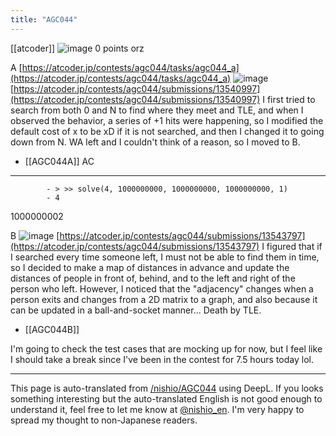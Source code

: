 ```yaml
---
title: "AGC044"
---
```


[[atcoder]]
![image](https://gyazo.com/20040128f2ac53be6b775fd660f42e70/thumb/1000)
0 points orz

A [https://atcoder.jp/contests/agc044/tasks/agc044_a](https://atcoder.jp/contests/agc044/tasks/agc044_a)
![image](https://gyazo.com/7975351ab98d7d63ca1678e08dff6f51/thumb/1000)
[https://atcoder.jp/contests/agc044/submissions/13540997](https://atcoder.jp/contests/agc044/submissions/13540997)
I first tried to search from both 0 and N to find where they meet and TLE, and when I observed the behavior, a series of +1 hits were happening, so I modified the default cost of x to be xD if it is not searched, and then I changed it to going down from N.
WA left and I couldn't think of a reason, so I moved to B.

- [[AGC044A]] AC

---
            - > >> solve(4, 1000000000, 1000000000, 1000000000, 1)
            - 4
1000000002

B
![image](https://gyazo.com/b423992ded0043ff0bbdfadfc6b2c95e/thumb/1000)
[https://atcoder.jp/contests/agc044/submissions/13543797](https://atcoder.jp/contests/agc044/submissions/13543797)
I figured that if I searched every time someone left, I must not be able to find them in time, so I decided to make a map of distances in advance and update the distances of people in front of, behind, and to the left and right of the person who left.
However, I noticed that the "adjacency" changes when a person exits and changes from a 2D matrix to a graph, and also because it can be updated in a ball-and-socket manner... Death by TLE.

- [[AGC044B]]

I'm going to check the test cases that are mocking up for now, but I feel like I should take a break since I've been in the contest for 7.5 hours today lol.

---
This page is auto-translated from [/nishio/AGC044](https://scrapbox.io/nishio/AGC044) using DeepL. If you looks something interesting but the auto-translated English is not good enough to understand it, feel free to let me know at [@nishio_en](https://twitter.com/nishio_en). I'm very happy to spread my thought to non-Japanese readers.